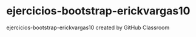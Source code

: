 # ejercicios-bootstrap-erickvargas10
ejercicios-bootstrap-erickvargas10 created by GitHub Classroom
